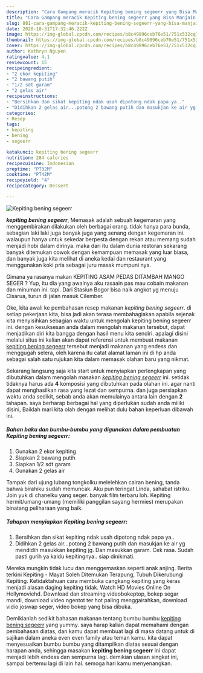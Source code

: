 ```yaml
---
description: "Cara Gampang meracik Kepiting bening segeerr yang Bisa Manjain Lidah"
title: "Cara Gampang meracik Kepiting bening segeerr yang Bisa Manjain Lidah"
slug: 881-cara-gampang-meracik-kepiting-bening-segeerr-yang-bisa-manjain-lidah
date: 2020-10-31T17:32:46.222Z
image: https://img-global.cpcdn.com/recipes/b8c49896ceb76e51/751x532cq70/kepiting-bening-segeerr-foto-resep-utama.jpg
thumbnail: https://img-global.cpcdn.com/recipes/b8c49896ceb76e51/751x532cq70/kepiting-bening-segeerr-foto-resep-utama.jpg
cover: https://img-global.cpcdn.com/recipes/b8c49896ceb76e51/751x532cq70/kepiting-bening-segeerr-foto-resep-utama.jpg
author: Kathryn Nguyen
ratingvalue: 4.1
reviewcount: 15
recipeingredient:
- "2 ekor kepiting"
- "2 bawang putih"
- "1/2 sdt garam"
- "2 gelas air"
recipeinstructions:
- "Bersihkan dan sikat kepiting ndak usah dipotong ndak papa ya.."
- "Didihkan 2 gelas air...potong 2 bawang putih dan masukjan ke air yg mendidih masukkan kepiting jg. Dan masukkan garam. Cek rasa. Sudah pasti gurih ya kaldu kepitingnya.. siap dinikmati."
categories:
- Resep
tags:
- kepiting
- bening
- segeerr

katakunci: kepiting bening segeerr 
nutrition: 284 calories
recipecuisine: Indonesian
preptime: "PT32M"
cooktime: "PT42M"
recipeyield: "4"
recipecategory: Dessert

---
```



![Kepiting bening segeerr](https://img-global.cpcdn.com/recipes/b8c49896ceb76e51/751x532cq70/kepiting-bening-segeerr-foto-resep-utama.jpg)

<b><i>kepiting bening segeerr</i></b>, Memasak adalah sebuah kegemaran yang menggembirakan dilakukan oleh berbagai orang. tidak hanya para bunda, sebagian laki laki juga banyak juga yang senang dengan kegemaran ini. walaupun hanya untuk sekedar berpesta dengan rekan atau memang sudah menjadi hobi dalam dirinya. maka dari itu dalam dunia restoran sekarang banyak ditemukan cowok dengan kemampuan memasak yang luar biasa, dan banyak juga kita melihat di aneka kedai dan restaurant yang menggunakan koki pria sebagai juru masak mumpuni nya.

Gimana ya rasanya makan KEPITING ASAM PEDAS DITAMBAH MANGO SEGER ? Yup, itu dia yang awalnya aku rasaain pas mau cobain makanan dan minuman ini. tapi. Dari Stasiun Bogor bisa naik angkot yg menuju Cisarua, turun di jalan masuk Cilember.

Oke, kita awali ke pembahasan resep makanan <i>kepiting bening segeerr</i>. di setiap pekerjaan kita, bisa jadi akan terasa membahagiakan apabila sejenak kita menyisihkan sebagian waktu untuk mengolah kepiting bening segeerr ini. dengan kesuksesan anda dalam mengolah makanan tersebut, dapat menjadikan diri kita bangga dengan hasil menu kita sendiri. apalagi disini melalui situs ini kalian akan dapat referensi untuk membuat makanan <u>kepiting bening segeerr</u> tersebut menjadi makanan yang endess dan menggugah selera, oleh karena itu catat alamat laman ini di hp anda sebagai salah satu rujukan kita dalam memasak olahan baru yang nikmat.


Sekarang langsung saja kita start untuk menyiapkan perlengkapan yang dibutuhkan dalam mengolah masakan <u><i>kepiting bening segeerr</i></u> ini. setidak tidaknya harus ada <b>4</b> komposisi yang dibutuhkan pada olahan ini. agar nanti dapat menghasilkan rasa yang lezat dan sempurna. dan juga persiapkan waktu anda sedikit, sebab anda akan memulainya antara lain dengan <b>2</b> tahapan. saya berharap berbagai hal yang diperlukan sudah anda miliki disini, Baiklah mari kita olah dengan melihat dulu bahan keperluan dibawah ini.

<!--inarticleads1-->

##### Bahan baku dan bumbu-bumbu yang digunakan dalam pembuatan Kepiting bening segeerr:

1. Gunakan 2 ekor kepiting
1. Siapkan 2 bawang putih
1. Siapkan 1/2 sdt garam
1. Gunakan 2 gelas air


Tampak dari ujung lubang tongkolku melelehkan cairan bening, tanda bahwa birahiku sudah memuncak. Aku pun teringat Linda, sahabat istriku. Join yuk di chanelku yang seger. banyak film terbaru loh. Kepiting hermit/umang-umang (memiliki panggilan sayang hermies) merupakan binatang peliharaan yang baik. 

<!--inarticleads2-->

##### Tahapan menyiapkan Kepiting bening segeerr:

1. Bersihkan dan sikat kepiting ndak usah dipotong ndak papa ya..
1. Didihkan 2 gelas air...potong 2 bawang putih dan masukjan ke air yg mendidih masukkan kepiting jg. Dan masukkan garam. Cek rasa. Sudah pasti gurih ya kaldu kepitingnya.. siap dinikmati.


Mereka mungkin tidak lucu dan menggemaskan seperti anak anjing. Berita terkini Kepiting - Mayat Soleh Ditemukan Terapung, Tubuh Dikerubungi Kepiting. Ketidaktahuan cara membuka cangkang kepiting yang keras menjadi alasan daging kepiting tidak. Watch HD Movies Online On Hollymoviehd. Download dan streaming videobokeptop, bokep segar mandi, download video ngentot ter hot paling menggairahkan, download vidio joswap seger, video bokep yang bisa dibuka. 

Demikianlah sedikit bahasan makanan tentang bumbu bumbu <u>kepiting bening segeerr</u> yang yummy. saya harap kalian dapat memahami dengan pembahasan diatas, dan kamu dapat membuat lagi di masa datang untuk di sajikan dalam aneka even even family atau teman kamu. kita dapat menyesuaikan bumbu bumbu yang ditampilkan diatas sesuai dengan harapan anda, sehingga masakan <b>kepiting bening segeerr</b> ini dapat menjadi lebih endess dan sempurna lagi. demikian ulasan singkat ini, sampai bertemu lagi di lain hal. semoga hari kamu menyenangkan.
